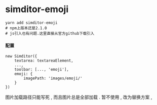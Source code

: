 # simditor-emoji

```
yarn add simditor-emoji
# npm上版本还是2.1.0
# js引入也有问题.这里直接从官方github下载引入
```

#### 配置

```
new Simditor({
    textarea: textareaElement,
    ...,
    toolbar: [..., 'emoji'],
    emoji: {
        imagePath: 'images/emoji/'
    }
})
```

图片加载路径只能写死 , 而且图片总是全部加载 . 暂不使用 , 改为替换方案 , 

